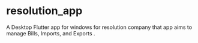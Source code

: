 # resolution_app

A Desktop Flutter app for windows for resolution company that app aims to manage Bills, Imports, and Exports .

